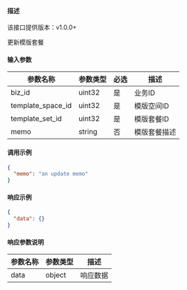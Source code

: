 #### 描述

该接口提供版本：v1.0.0+

更新模版套餐

#### 输入参数

| 参数名称          | 参数类型 | 必选 | 描述         |
| ----------------- | -------- | ---- | ------------ |
| biz_id            | uint32   | 是   | 业务ID       |
| template_space_id | uint32   | 是   | 模版空间ID   |
| template_set_id   | uint32   | 是   | 模版套餐ID   |
| memo              | string   | 否   | 模版套餐描述 |

#### 调用示例

```json
{
  "memo": "an update memo"
}
```

#### 响应示例

```json
{
  "data": {}
}
```

#### 响应参数说明

| 参数名称 | 参数类型 | 描述     |
| -------- | -------- | -------- |
| data     | object   | 响应数据 |
